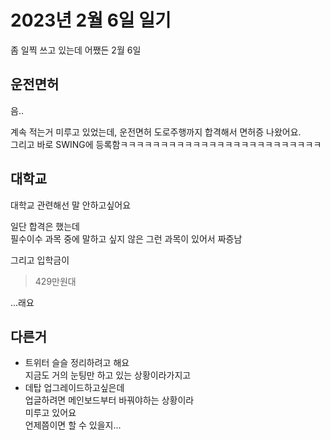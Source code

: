 # 2023년 2월 6일 일기
좀 일찍 쓰고 있는데 어쨌든 2월 6일

## 운전면허
음..

계속 적는거 미루고 있었는데, 운전면허 도로주행까지 합격해서 면허증 나왔어요.  
그리고 바로 SWING에 등록함ㅋㅋㅋㅋㅋㅋㅋㅋㅋㅋㅋㅋㅋㅋㅋㅋㅋㅋㅋㅋㅋㅋㅋㅋㅋ

## 대학교
대학교 관련해선 말 안하고싶어요

일단 합격은 했는데  
필수이수 과목 중에 말하고 싶지 않은 그런 과목이 있어서 짜증남

그리고 입학금이

> 429만원대

...래요

## 다른거
- 트위터 슬슬 정리하려고 해요  
지금도 거의 눈팅만 하고 있는 상황이라가지고
- 데탑 업그레이드하고싶은데  
업글하려면 메인보드부터 바꿔야하는 상황이라  
미루고 있어요  
언제쯤이면 할 수 있을지...
